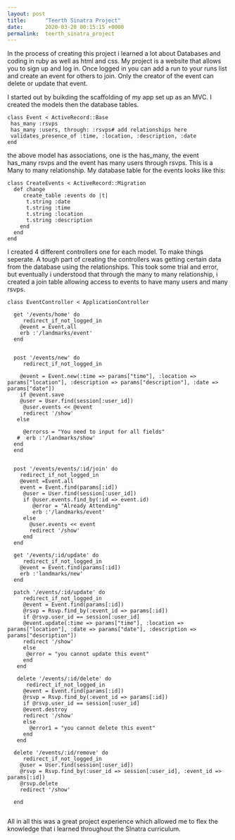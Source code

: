 ```yaml
---
layout: post
title:      "Teerth Sinatra Project"
date:       2020-03-20 00:15:15 +0000
permalink:  teerth_sinatra_project
---
```



In the process of creating this project i learned a lot about Databases and coding in ruby as well as html and css. My project is a website that allows you to sign up and log in. Once logged in you can add a run to your runs list and create an event for others to join. Only the creator of the event can delete or update that event. 

I started out by buikding the scaffolding of my app set up as an MVC. I created the models then the database tables. 

```
class Event < ActiveRecord::Base
 has_many :rsvps
 has_many :users, through: :rsvps# add relationships here
 validates_presence_of :time, :location, :description, :date
end
```

the above model has associations, one is the has_many, the event has_many rsvps and the event has many users through rsvps. This is a Many to many relationship. My database table for the events looks like this:


```
class CreateEvents < ActiveRecord::Migration
  def change
     create_table :events do |t|
      t.string :date
      t.string :time 
      t.string :location
      t.string :description 
    end 
  end
end

```

I created 4 different controllers one for each model. To make things seperate. A tough part of creating the controllers was getting certain data from the database using the relationships. This took some trial and error, but eventually i understood that through the many to many relationship, i created a join table allowing access to events to have many users and many rsvps. 

```
class EventController < ApplicationController
  
  get '/events/home' do 
     redirect_if_not_logged_in
    @event = Event.all
    erb :'/landmarks/event'
  end
  
 
  post '/events/new' do
     redirect_if_not_logged_in
     
    @event = Event.new(:time => params["time"], :location => params["location"], :description => params["description"], :date => params["date"])
    if @event.save 
    @user = User.find(session[:user_id])
     @user.events << @event
     redirect '/show'
   else 
     
     @errorss = "You need to input for all fields"
   #  erb :'/landmarks/show'
  end 
  end 
    
   
  post '/events/events/:id/join' do
    redirect_if_not_logged_in
    @event =Event.all
    event = Event.find(params[:id])
     @user = User.find(session[:user_id])
     if @user.events.find_by(:id => event.id)
        @error = "Already Attending"
        erb :'/landmarks/event'
     else
       @user.events << event
       redirect '/show'
     end 
  end
  
  get '/events/:id/update' do 
     redirect_if_not_logged_in
    @event = Event.find(params[:id])
    erb :'landmarks/new'
  end 
  
  patch '/events/:id/update' do 
     redirect_if_not_logged_in
     @event = Event.find(params[:id])
     @rsvp = Rsvp.find_by(:event_id => params[:id])
     if @rsvp.user_id == session[:user_id]
     @event.update(:time => params["time"], :location => params["location"], :date => params["date"], :description => params["description"])
     redirect '/show'
     else
      @error = "you cannot update this event"
     end 
   end 
   
   delete '/events/:id/delete' do 
      redirect_if_not_logged_in
     @event = Event.find(params[:id])
     @rsvp = Rsvp.find_by(:event_id => params[:id])
     if @rsvp.user_id == session[:user_id]
     @event.destroy
     redirect '/show'
     else
       @error1 = "you cannot delete this event"
     end
   end 
   
  delete '/events/:id/remove' do 
     redirect_if_not_logged_in
    @user = User.find(session[:user_id])
    @rsvp = Rsvp.find_by(:user_id => session[:user_id], :event_id => params[:id])
    @rsvp.delete
    redirect '/show'

  end 
  
```

All in all this was a great project experience which allowed me to flex the knowledge that i learned throughout the SInatra curriculum. 
